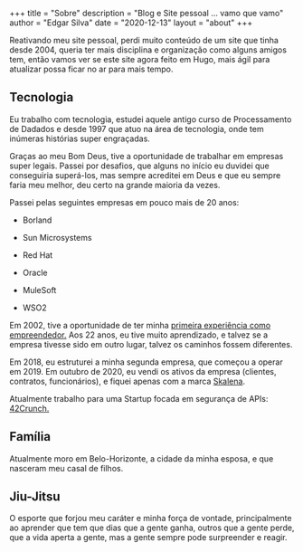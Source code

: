 +++
title = "Sobre"
description = "Blog e Site pessoal ... vamo que vamo"
author = "Edgar Silva"
date = "2020-12-13"
layout = "about"
+++

Reativando meu site pessoal, perdi muito conteúdo de um site que tinha desde 2004, queria ter mais disciplina e organização como alguns amigos tem, então vamos ver se este site agora feito em Hugo, mais ágil para atualizar possa ficar no ar para mais tempo.

  

## Tecnologia

  

Eu trabalho com tecnologia, estudei aquele antigo curso de Processamento de Dadados e desde 1997 que atuo na área de tecnologia, onde tem inúmeras histórias super engraçadas.

  

Graças ao meu Bom Deus, tive a oportunidade de trabalhar em empresas super legais. Passei por desafios, que alguns no início eu duvidei que conseguiria superá-los, mas sempre acreditei em Deus e que eu sempre faria meu melhor, deu certo na grande maioria da vezes.

  

Passei pelas seguintes empresas em pouco mais de 20 anos:

  

* Borland

* Sun Microsystems

* Red Hat

* Oracle

* MuleSoft

* WSO2

  

Em 2002, tive a oportunidade de ter minha [primeira experiência como empreendedor.](https://web.archive.org/web/20021129135842/http://www.argostecnologia.com/) Aos 22 anos, eu tive muito aprendizado, e talvez se a empresa tivesse sido em outro lugar, talvez os caminhos fossem diferentes.

  

Em 2018, eu estruturei a minha segunda empresa, que começou a operar em 2019. Em outubro de 2020, eu vendi os ativos da empresa (clientes, contratos, funcionários), e fiquei apenas com a marca [Skalena](https://www.skalena.com).

  

Atualmente trabalho para uma Startup focada em segurança de APIs: [42Crunch.](https://www.42crunch.com)

## Família

Atualmente moro em Belo-Horizonte, a cidade da minha esposa, e que nasceram meu casal de filhos. 

## Jiu-Jitsu

O esporte que forjou meu caráter e minha força de vontade, principalmente ao aprender que tem que dias que a gente ganha, outros que a gente perde, que a vida aperta a gente, mas a gente sempre pode surpreender e reagir. 

